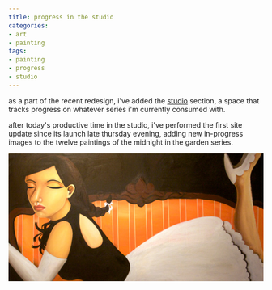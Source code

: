 ```yaml
---
title: progress in the studio
categories:
- art
- painting
tags:
- painting
- progress
- studio
---
```


as a part of the recent redesign, i've added the [studio](http://www.shannonethomas.com/studio/) section, a space that tracks progress on whatever series i'm currently consumed with.

after today's productive time in the studio, i've performed the first site update since its launch late thursday evening, adding new in-progress images to the twelve paintings of the midnight in the garden series.

![](02/mg_reclining_3.jpg)

